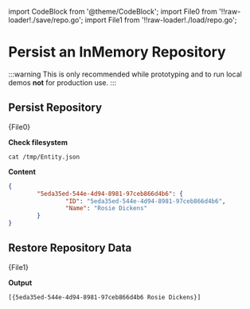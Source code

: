 ---
---
import CodeBlock from '@theme/CodeBlock';
import File0 from '!!raw-loader!./save/repo.go';
import File1 from '!!raw-loader!./load/repo.go';




# Persist an InMemory Repository
:::warning
This is only recommended while prototyping 
and to run local demos **not** for production use.
:::


## Persist Repository

<CodeBlock language="go" title="save.go">{File0}</CodeBlock>


**Check filesystem**
```shell
cat /tmp/Entity.json
```

**Content**
```json
{
        "5eda35ed-544e-4d94-8981-97ceb866d4b6": {
                "ID": "5eda35ed-544e-4d94-8981-97ceb866d4b6",
                "Name": "Rosie Dickens"
        }
}                                                                                               
```


## Restore Repository Data

<CodeBlock language="go" title="load.go">{File1}</CodeBlock>


**Output**
```
[{5eda35ed-544e-4d94-8981-97ceb866d4b6 Rosie Dickens}]                                                                                             
```